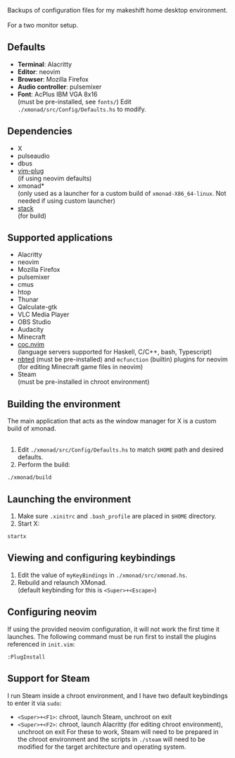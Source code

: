 Backups of configuration files for my makeshift home desktop environment.
<br><br>
For a two monitor setup.

## Defaults
- **Terminal**: Alacritty
- **Editor**: neovim
- **Browser**: Mozilla Firefox
- **Audio controller**: pulsemixer
- **Font**: AcPlus IBM VGA 8x16<br>(must be pre-installed, see `fonts/`)
Edit `./xmonad/src/Config/Defaults.hs` to modify.

## Dependencies
- X
- pulseaudio
- dbus
- [vim-plug](https://github.com/junegunn/vim-plug)<br>(if using neovim defaults)
- xmonad*<br>(only used as a launcher for a custom build of `xmonad-X86_64-linux`. Not needed if using custom launcher)
- [stack](https://github.com/commercialhaskell/stack)<br>(for build)

## Supported applications
- Alacritty
- neovim
- Mozilla Firefox
- pulsemixer
- cmus
- htop
- Thunar
- Qalculate-gtk
- VLC Media Player
- OBS Studio
- Audacity
- Minecraft
- [coc.nvim](https://github.com/neoclide/coc.nvim)<br>(language servers supported for Haskell, C/C++, bash, Typescript)
- [nbted](https://github.com/C4K3/nbted) (must be pre-installed) and `mcfunction` (builtin) plugins for neovim<br>(for editing Minecraft game files in neovim)
- Steam<br>(must be pre-installed in chroot environment)

## Building the environment
The main application that acts as the window manager for X is a custom build of xmonad.<br><br>

1. Edit `./xmonad/src/Config/Defaults.hs` to match `$HOME` path and desired defaults.
2. Perform the build:
```
./xmonad/build
```

## Launching the environment
1. Make sure `.xinitrc` and `.bash_profile` are placed in `$HOME` directory.
2. Start X:
```
startx
```

## Viewing and configuring keybindings
1. Edit the value of `myKeyBindings` in `./xmonad/src/xmonad.hs`.
2. Rebuild and relaunch XMonad.<br>(default keybinding for this is `<Super>+<Escape>`)

## Configuring neovim
If using the provided neovim configuration, it will not work the first time it launches. The following command must be run first to install the plugins referenced in `init.vim`:
```
:PlugInstall
```

## Support for Steam
I run Steam inside a chroot environment, and I have two default keybindings to enter it via `sudo`:
- `<Super>+<F1>`: chroot, launch Steam, unchroot on exit 
- `<Super>+<F2>`: chroot, launch Alacritty (for editing chroot environment), unchroot on exit
For these to work, Steam will need to be prepared in the chroot environment and the scripts in `./steam` will need to be modified for the target architecture and operating system.
